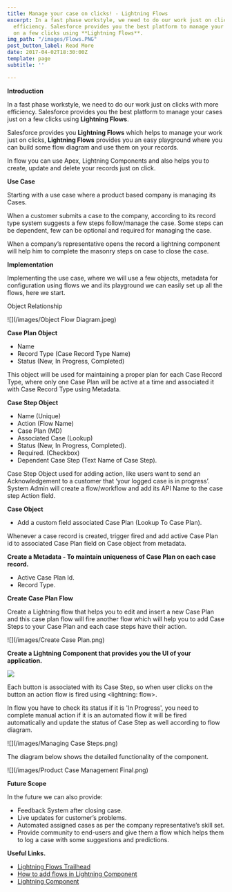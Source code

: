 ```yaml
---
title: Manage your case on clicks! - Lightning Flows
excerpt: In a fast phase workstyle, we need to do our work just on clicks with more
  efficiency. Salesforce provides you the best platform to manage your cases just
  on a few clicks using **Lightning Flows**.
img_path: "/images/Flows.PNG"
post_button_label: Read More
date: 2017-04-02T18:30:00Z
template: page
subtitle: ''

---
```

**Introduction**

In a fast phase workstyle, we need to do our work just on clicks with more efficiency. Salesforce provides you the best platform to manage your cases just on a few clicks using **Lightning Flows**.

Salesforce provides you **Lightning Flows** which helps to manage your work just on clicks, **Lightning Flows** provides you an easy playground where you can build some flow diagram and use them on your records.

In flow you can use Apex, Lightning Components and also helps you to create, update and delete your records just on click.

**Use Case**

Starting with a use case where a product based company is managing its Cases.

When a customer submits a case to the company, according to its record type system suggests a few steps follow/manage the case. Some steps can be dependent, few can be optional and required for managing the case.

When a company’s representative opens the record a lightning component will help him to complete the masonry steps on case to close the case.

**Implementation**

Implementing the use case, where we will use a few objects, metadata for configuration using flows we and its playground we can easily set up all the flows, here we start.

Object Relationship

![](/images/Object Flow Diagram.jpeg)

**Case Plan Object**

* Name
* Record Type (Case Record Type Name)
* Status (New, In Progress, Completed)

This object will be used for maintaining a proper plan for each Case Record Type, where only one Case Plan will be active at a time and associated it with Case Record Type using Metadata.

**Case Step Object**

* Name (Unique)
* Action (Flow Name)
* Case Plan (MD)
* Associated Case (Lookup)
* Status (New, In Progress, Completed).
* Required. (Checkbox)
* Dependent Case Step (Text Name of Case Step).

Case Step Object used for adding action, like users want to send an Acknowledgement to a customer that ‘your logged case is in progress’. System Admin will create a flow/workflow and add its API Name to the case step Action field.

**Case Object**

* Add a custom field associated Case Plan (Lookup To Case Plan).

Whenever a case record is created, trigger fired and add active Case Plan id to associated Case Plan field on Case object from metadata.

**Create a Metadata - To maintain uniqueness of Case Plan on each case record.**

* Active Case Plan Id.
* Record Type.

**Create Case Plan Flow**

Create a Lightning flow that helps you to edit and insert a new Case Plan and this case plan flow will fire another flow which will help you to add Case Steps to your Case Plan and each case steps have their action.

![](/images/Create Case Plan.png)

**Create a Lightning Component that provides you the UI of your application.**

![](/images/lc.PNG)

Each button is associated with its Case Step, so when user clicks on the button an action flow is fired using <lightning: flow>.

In flow you have to check its status if it is 'In Progress', you need to complete manual action if it is an automated flow it will be fired automatically and update the status of Case Step as well according to flow diagram.

![](/images/Managing Case Steps.png)

The diagram below shows the detailed functionality of the component.

![](/images/Product Case Management Final.png)

**Future Scope**

In the future we can also provide:

* Feedback System after closing case.
* Live updates for customer’s problems.
* Automated assigned cases as per the company representative’s skill set.
* Provide community to end-users and give them a flow which helps them to log a case with some suggestions and predictions.

**Useful Links.**

* [Lightning Flows Trailhead](https://trailhead.salesforce.com/en/content/learn/modules/business_process_automation)
* [How to add flows in Lightning Component](https://developer.salesforce.com/docs/component-library/bundle/lightning:flow/example)
* [Lightning Component](https://developer.salesforce.com/docs/atlas.en-us.lightning.meta/lightning/intro_framework.htm)